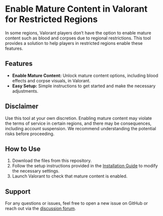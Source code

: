 # Enable Mature Content in Valorant for Restricted Regions

In some regions, Valorant players don’t have the option to enable mature content such as blood and corpses due to regional restrictions. This tool provides a solution to help players in restricted regions enable these features.

## Features

- **Enable Mature Content:** Unlock mature content options, including blood effects and corpse visuals, in Valorant.
- **Easy Setup:** Simple instructions to get started and make the necessary adjustments.

## Disclaimer

Use this tool at your own discretion. Enabling mature content may violate the terms of service in certain regions, and there may be consequences, including account suspension. We recommend understanding the potential risks before proceeding.

## How to Use

1. Download the files from this repository.
2. Follow the setup instructions provided in the [Installation Guide](./INSTALL.md) to modify the necessary settings.
3. Launch Valorant to check that mature content is enabled.

## Support

For any questions or issues, feel free to open a new issue on GitHub or reach out via the [discussion forum](https://github.com/your-repo/discussions).
